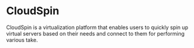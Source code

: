 # CloudSpin

CloudSpin is a virtualization platform that enables users to quickly spin up virtual servers based on their needs and connect to them for performing various take.
